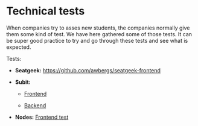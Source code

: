 # Technical tests

When companies try to asses new students, the companies normally give them some kind of test. We have here gathered some of those tests. It can be super good practice to try and go through these tests and see what is expected.

Tests:
* **Seatgeek:** https://github.com/awbergs/seatgeek-frontend

* **Subit:**
  * [Frontend](subit/subit%20-%20candidate%20test%20frontend.pdf)

  * [Backend](subit/subit%20-%20candidate%20test%20backend.pdf)

* **Nodes:** [Frontend test](nodes/frontend-test.md)
